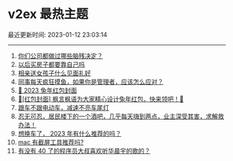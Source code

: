 # v2ex 最热主题

最近更新时间: 2023-01-12 23:03:14

--- 
1. [你们公司都做过哪些脑残决定？](https://www.v2ex.com/t/908301) 
2. [以后买房子都要靠自己吗](https://www.v2ex.com/t/908324) 
3. [相亲送女孩子什么见面礼好](https://www.v2ex.com/t/908322) 
4. [同事每天疯狂摸鱼，如果你是管理者，应该怎么应对？](https://www.v2ex.com/t/908325) 
5. [🐰 2023 兔年红包封面](https://www.v2ex.com/t/908354) 
6. [🧧[红包封面] 枫言枫语为大家精心设计兔年红包，快来领吧！🐰](https://www.v2ex.com/t/908405) 
7. [跟车不跟电动车，减速不亮车尾灯](https://www.v2ex.com/t/908310) 
8. [忍无可忍，居民楼下的一个酒吧，几乎每天嗨到两点，业主深受其害，求解救办法！](https://www.v2ex.com/t/908363) 
9. [想换车了， 2023 年有什么推荐的吗？](https://www.v2ex.com/t/908352) 
10. [mac 有截屏工具推荐吗?](https://www.v2ex.com/t/908385) 
11. [有没有 40 了的程序员大叔喜欢听华晨宇的歌的？](https://www.v2ex.com/t/908412) 
